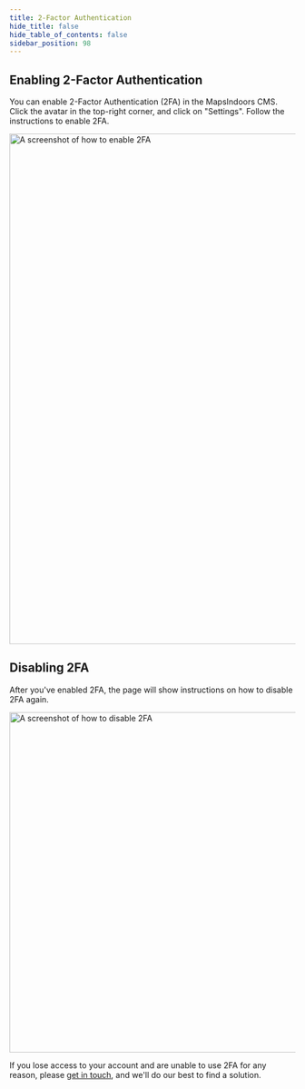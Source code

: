 ```yaml
---
title: 2-Factor Authentication
hide_title: false
hide_table_of_contents: false
sidebar_position: 98
---
```


## Enabling 2-Factor Authentication

You can enable 2-Factor Authentication (2FA) in the MapsIndoors CMS. Click the avatar in the top-right corner, and click on "Settings". Follow the instructions to enable 2FA.


<img src="/img/various/2fa.png" alt="A screenshot of how to enable 2FA" width="900"/>

## Disabling 2FA

After you've enabled 2FA, the page will show instructions on how to disable 2FA again.

<img src="/img/various/2fa-disable.png" alt="A screenshot of how to disable 2FA" width="600"/>

If you lose access to your account and are unable to use 2FA for any reason, please [get in touch](https://resources.mapspeople.com/contact-us), and we'll do our best to find a solution.
